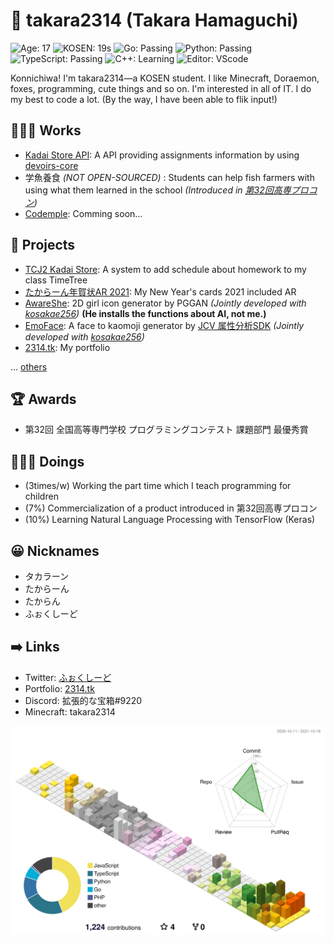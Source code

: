 # 🦊 takara2314 (Takara Hamaguchi)
![Age: 17](https://img.shields.io/badge/Age-17-yellow?style=for-the-badge)
![KOSEN: 19s](https://img.shields.io/badge/KOSEN-19s-green?style=for-the-badge)
![Go: Passing](https://img.shields.io/badge/Go-passing-00ADD8?style=for-the-badge&logo=go)
![Python: Passing](https://img.shields.io/badge/Python-passing-3572A5?style=for-the-badge&logo=python)
![TypeScript: Passing](https://img.shields.io/badge/TypeScript-passing-2B7489?style=for-the-badge&logo=typescript)
![C++: Learning](https://img.shields.io/badge/C++-learning-f34b7d?style=for-the-badge&logo=cplusplus)
![Editor: VScode](https://img.shields.io/badge/Editor-VScode-0078D4?style=for-the-badge&logo=visualstudiocode)

Konnichiwa! I'm takara2314—a KOSEN student. I like Minecraft, Doraemon, foxes, programming, cute things and so on. I'm interested in all of IT. I do my best to code a lot. (By the way, I have been able to flik input!)

## 👨🏽‍💻 Works
- [Kadai Store API](https://github.com/takara2314/kadai-store-api): A API providing assignments information by using [devoirs-core](https://github.com/approvers/devoirs-core)
- 学魚養食 _(NOT OPEN-SOURCED)_ : Students can help fish farmers with using what them learned in the school _(Introduced in [第32回高専プロコン](https://youtu.be/GpcsrOywmHA?t=21897))_
- [Codemple](https://github.com/codemple): Comming soon...

## 📃 Projects
- [TCJ2 Kadai Store](https://github.com/takara2314/tcj2-kadai-store): A system to add schedule about homework to my class TimeTree
- [たからーん年賀状AR 2021](https://github.com/takara2314/nenga2021): My New Year's cards 2021 included AR
- [AwareShe](https://github.com/takara2314/awareshe): 2D girl icon generator by PGGAN _(Jointly developed with [kosakae256](https://github.com/kosakae256))_ **(He installs the functions about AI, not me.)**
- [EmoFace](https://github.com/kosakae256/EmoFace): A face to kaomoji generator by [JCV 属性分析SDK](https://www.japancv.co.jp/solutions/insight_sdk/) _(Jointly developed with [kosakae256](https://github.com/kosakae256))_
- [2314.tk](https://github.com/takara2314/2314.tk): My portfolio

... [others](https://2314.tk/works)

## 🏆 Awards
- 第32回 全国高等専門学校 プログラミングコンテスト 課題部門 最優秀賞

## 👨🏽‍🔬 Doings
- (3times/w) Working the part time which I teach programming for children
- (7%) Commercialization of a product introduced in 第32回高専プロコン
- (10%) Learning Natural Language Processing with TensorFlow (Keras)

## 😀 Nicknames
- タカラーン
- たからーん
- たからん
- ふぉくしーど

## ➡️ Links
- Twitter: [ふぉくしーど](https://twitter.com/takara2314)
- Portfolio: [2314.tk](https://2314.tk/)
- Discord: 拡張的な宝箱#9220
- Minecraft: takara2314

![](./profile-3d-contrib/profile-season-animate.svg)
